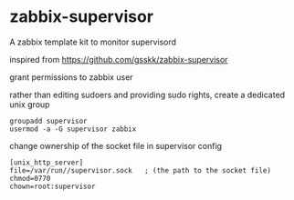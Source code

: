 # zabbix-supervisor
A zabbix template kit to monitor supervisord

inspired from https://github.com/gsskk/zabbix-supervisor

grant permissions to zabbix user

rather than editing sudoers and providing sudo rights, 
create a dedicated unix group
```
groupadd supervisor
usermod -a -G supervisor zabbix
```

change ownership of the socket file in supervisor config

```
[unix_http_server]
file=/var/run//supervisor.sock   ; (the path to the socket file)
chmod=0770
chown=root:supervisor
```

